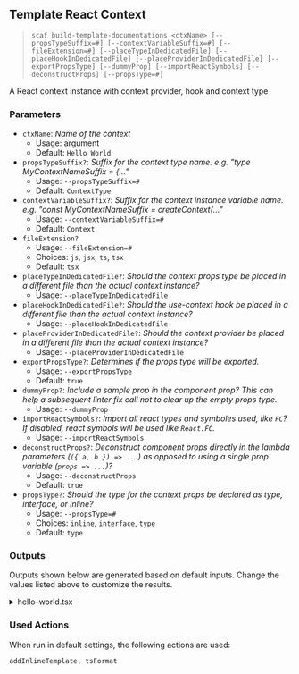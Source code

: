 ## Template React Context

> `scaf build-template-documentations <ctxName> [--propsTypeSuffix=#] [--contextVariableSuffix=#] [--fileExtension=#] [--placeTypeInDedicatedFile] [--placeHookInDedicatedFile] [--placeProviderInDedicatedFile] [--exportPropsType] [--dummyProp] [--importReactSymbols] [--deconstructProps] [--propsType=#] `

A React context instance with context provider, hook and context type

### Parameters

* `ctxName`: _Name of the context_
  * Usage: argument
  * Default: `Hello World`
* `propsTypeSuffix?`: _Suffix for the context type name. e.g. "type MyContextName*Suffix* = {..."_
  * Usage: `--propsTypeSuffix=#`
  * Default: `ContextType`
* `contextVariableSuffix?`: _Suffix for the context instance variable name. e.g. "const MyContextName*Suffix* = createContext(..."_
  * Usage: `--contextVariableSuffix=#`
  * Default: `Context`
* `fileExtension?`
  * Usage: `--fileExtension=#`
  * Choices: `js`, `jsx`, `ts`, `tsx`
  * Default: `tsx`
* `placeTypeInDedicatedFile?`: _Should the context props type be placed in a different file than the actual context instance?_
  * Usage: `--placeTypeInDedicatedFile`
* `placeHookInDedicatedFile?`: _Should the use-context hook be placed in a different file than the actual context instance?_
  * Usage: `--placeHookInDedicatedFile`
* `placeProviderInDedicatedFile?`: _Should the context provider be placed in a different file than the actual context instance?_
  * Usage: `--placeProviderInDedicatedFile`
* `exportPropsType?`: _Determines if the props type will be exported._
  * Usage: `--exportPropsType`
  * Default: `true`
* `dummyProp?`: _Include a sample prop in the component prop? This can help a subsequent linter fix call not to clear up the empty props type._
  * Usage: `--dummyProp`
* `importReactSymbols?`: _Import all react types and symboles used, like `FC`? If disabled, react symbols will be used like `React.FC`._
  * Usage: `--importReactSymbols`
* `deconstructProps?`: _Deconstruct component props directly in the lambda parameters (`({ a, b }) => ...`) as opposed to using a single prop variable (`props => ...`)?_
  * Usage: `--deconstructProps`
  * Default: `true`
* `propsType?`: _Should the type for the context props be declared as type, interface, or inline?_
  * Usage: `--propsType=#`
  * Choices: `inline`, `interface`, `type`
  * Default: `type`

### Outputs

Outputs shown below are generated based on default inputs.
Change the values listed above to customize the results.

<details>
  <summary>hello-world.tsx</summary>
  
```
import React from 'react';

export type HelloWorldContextType = {

}
export const HelloWorldContext = React.createContext<HelloWorldContextType>(null as any); // FIXME
export const useHelloWorld = () => React.useContext(HelloWorldContext);
export const HelloWorldProvider: React.FC<{ children: React.ReactNode }> = ({ children }) => {
  return (
    <HelloWorldContext.Provider value={null as any}>
      { children }
    </HelloWorldContext.Provider>
  );
}
```
</details>

### Used Actions

When run in default settings, the following actions are used:

```
addInlineTemplate, tsFormat
```